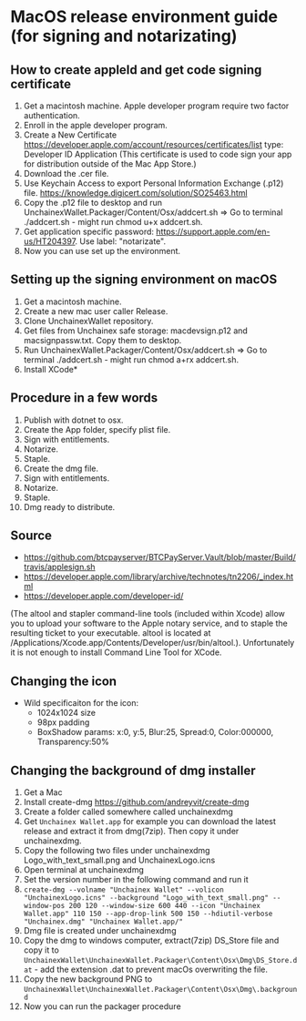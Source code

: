 # MacOS release environment guide (for signing and notarizating)

## How to create appleId and get code signing certificate

1. Get a macintosh machine. Apple developer program require two factor authentication.
2. Enroll in the apple developer program.
3. Create a New Certificate https://developer.apple.com/account/resources/certificates/list type: Developer ID Application (This certificate is used to code sign your app for distribution outside of the Mac App Store.)
4. Download the .cer file.
5. Use Keychain Access to export Personal Information Exchange (.p12) file. https://knowledge.digicert.com/solution/SO25463.html
6. Copy the .p12 file to desktop and run UnchainexWallet.Packager/Content/Osx/addcert.sh => Go to terminal ./addcert.sh - might run chmod u+x addcert.sh.
7. Get application specific password: https://support.apple.com/en-us/HT204397. Use label: "notarizate".
8. Now you can use set up the environment.

## Setting up the signing environment on macOS

1. Get a macintosh machine.
2. Create a new mac user caller Release.
3. Clone UnchainexWallet repository.
4. Get files from Unchainex safe storage: macdevsign.p12 and macsignpassw.txt. Copy them to desktop.
5. Run UnchainexWallet.Packager/Content/Osx/addcert.sh => Go to terminal ./addcert.sh - might run chmod a+rx addcert.sh.
6. Install XCode*

## Procedure in a few words

1. Publish with dotnet to osx.
2. Create the App folder, specify plist file.
3. Sign with entitlements.
4. Notarize.
4. Staple.
5. Create the dmg file.
6. Sign with entitlements.
7. Notarize.
8. Staple.
9. Dmg ready to distribute.

## Source

- https://github.com/btcpayserver/BTCPayServer.Vault/blob/master/Build/travis/applesign.sh
- https://developer.apple.com/library/archive/technotes/tn2206/_index.html
- https://developer.apple.com/developer-id/

(The altool and stapler command-line tools (included within Xcode) allow you to upload your software to the Apple notary service, and to staple the resulting ticket to your executable. altool is located at /Applications/Xcode.app/Contents/Developer/usr/bin/altool.). Unfortunately it is not enough to install Command Line Tool for XCode. 

## Changing the icon

- Wild specificaiton for the icon:
  - 1024x1024 size
  - 98px padding
  - BoxShadow params: x:0, y:5, Blur:25, Spread:0, Color:000000, Transparency:50%

## Changing the background of dmg installer

1. Get a Mac
2. Install create-dmg https://github.com/andreyvit/create-dmg 
3. Create a folder called somewhere called unchainexdmg
4. Get `Unchainex Wallet.app` for example you can download the latest release and extract it from dmg(7zip). Then copy it under unchainexdmg.
5. Copy the following two files under unchainexdmg Logo_with_text_small.png and UnchainexLogo.icns
6. Open terminal at unchainexdmg
7. Set the version number in the following command and run it
9. `create-dmg --volname "Unchainex Wallet" --volicon "UnchainexLogo.icns" --background "Logo_with_text_small.png" --window-pos 200 120 --window-size 600 440 --icon "Unchainex Wallet.app" 110 150 --app-drop-link 500 150 --hdiutil-verbose "Unchainex.dmg" "Unchainex Wallet.app/"`
11. Dmg file is created under unchainexdmg
12. Copy the dmg to windows computer, extract(7zip) DS_Store file and copy it to `UnchainexWallet\UnchainexWallet.Packager\Content\Osx\Dmg\DS_Store.dat` - add the extension .dat to prevent macOs overwriting the file.
13. Copy the new background PNG to `UnchainexWallet\UnchainexWallet.Packager\Content\Osx\Dmg\.background`
14. Now you can run the packager procedure
